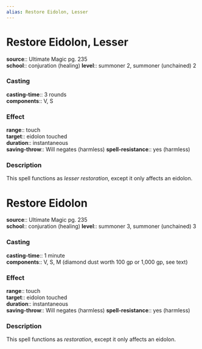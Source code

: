 ```yaml
---
alias: Restore Eidolon, Lesser
---
```


# Restore Eidolon, Lesser 

**source**:: Ultimate Magic pg. 235  
**school**:: conjuration (healing)
**level**:: summoner 2, summoner (unchained) 2

### Casting 

**casting-time**:: 3 rounds  
**components**:: V, S

### Effect 

**range**:: touch  
**target**:: eidolon touched  
**duration**:: instantaneous  
**saving-throw**:: Will negates (harmless)
**spell-resistance**:: yes (harmless)

### Description 

This spell functions as *lesser restoration*, except it only affects an eidolon.

# Restore Eidolon 

**source**:: Ultimate Magic pg. 235  
**school**:: conjuration (healing)
**level**:: summoner 3, summoner (unchained) 3

### Casting 

**casting-time**:: 1 minute  
**components**:: V, S, M (diamond dust worth 100 gp or 1,000 gp, see text)

### Effect 

**range**:: touch  
**target**:: eidolon touched  
**duration**:: instantaneous  
**saving-throw**:: Will negates (harmless)
**spell-resistance**:: yes (harmless)

### Description 

This spell functions as *restoration*, except it only affects an eidolon.
